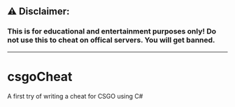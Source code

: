 ## :warning: Disclaimer: 
###   This is for educational and entertainment purposes only! Do not use this to cheat on offical servers. You will get banned.
------------------
# csgoCheat
A first try of writing a cheat for CSGO using C#


